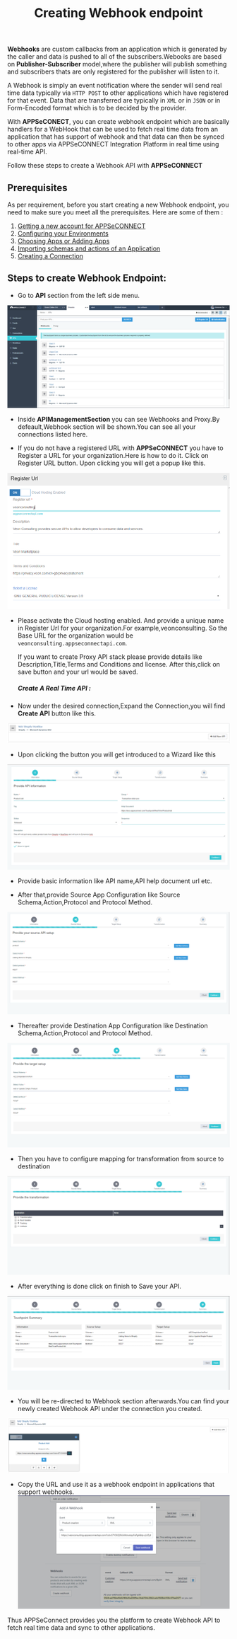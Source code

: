 ﻿---
title: "Creating Webhook endpoint"
toc: true
tag: developers
category: "API-Management"
weight: 5
menus: 
    quickstartapi:
        icon: fa fa-gg
        category: "Quickstart"
        title: "Create Webhook endpoint"
---
**Webhooks** are custom callbacks from an application which is generated by the caller and data is pushed to all of the subscribers.Webooks are based on **Publisher-Subscriber** model,where
the publisher will publish something and subscribers thats are only registered for the publisher will listen to it. 

A Webhook is simply an event notification where the 
sender will send real time data typically via `HTTP POST` to other applications which have registered for that event.
Data that are transferred are typically in `XML` or in `JSON` or in Form-Encoded format which is to be decided by the provider.

With **APPSeCONECT**, you can create webhook endpoint which are basically handlers for a WebHook that can be used to fetch real time data from an application that has support of webhook 
and that data can then be synced to other apps via APPSeCONNECT Integration Platform in real time using real-time API.

Follow these steps to create a Webhook API with **APPSeCONNECT**


## Prerequisites

As per requirement, before you start creating a new Webhook endpoint, you need to make sure you meet all the 
prerequisites. Here are some of them : 

1. [Getting a new account for APPSeCONNECT]()
2. [Configuring your Environments]()
3. [Choosing Apps or Adding Apps]()
4. [Importing schemas and actions of an Application]()
5. [Creating a Connection]()


## Steps to create Webhook Endpoint:

* Go to **API** section from the left side menu.

![Webhook Introduction](/staticfiles/api-management/media/Webhook-Introduction.PNG)

*  Inside **APIManagementSection** you can see Webhooks and Proxy.By defeault,Webhook section will be
  shown.You can see all your connections listed here.

* If you do not have a registered URL with **APPSeCONNECT** you have to Register a URL for your organization.Here is how to do it.
   Click on Register URL button. Upon clicking you will get a  popup like this.

![Register Url Org](/staticfiles/api-management/media/register-url-org.PNG)

* Please activate the Cloud hosting enabled. And provide a unique name in Register Url for your organization.For example,veonconsulting.
  So the Base URL for the organization would be `veonconsulting.appseconnectapi.com`.
  
  If you want to create Proxy API stack please provide details like Description,Title,Terms and Conditions and license.
  After this,click on save button and your url would be saved.

  ##### Create A Real Time API :

* Now under the desired connection,Expand the Connection,you will find **Create API** button like this.

![Create A P I Webhook](/staticfiles/api-management/media/CreateAPI_webhook.PNG)

* Upon clicking the button you will get introduced to a Wizard like this

![Wizard A P I Basic](/staticfiles/api-management/media/Wizard-API-Basic.PNG)

* Provide basic information like API name,API help document url etc.

* After that,provide Source App Configuration like Source Schema,Action,Protocol and Protocol Method.

![Wizard A P I Source](/staticfiles/api-management/media/Wizard-API-Source.PNG)

* Thereafter provide Destination App Configuration like Destination Schema,Action,Protocol and Protocol Method.

![Wizard A P I Destination](/staticfiles/api-management/media/Wizard-API-Destination.PNG)

* Then you have to configure mapping for transformation from source to destination

![Wizard A P I Mapping](/staticfiles/api-management/media/Wizard-API-Mapping.PNG)

* After everything is done click on finish to Save your API.

![Wizard A P I Summary](/staticfiles/api-management/media/Wizard-API-Summary.PNG)

* You will be re-directed to Webhook section afterwards.You can find your newly created Webhook API
 under the connection you created.

![Webhook A P I Data](/staticfiles/api-management/media/Webhook-API-Data.PNG)

* Copy the URL and use it as a webhook endpoint in applications that support webhooks.
![A P I Webhook Shopify](/staticfiles/api-management/media/API-Webhook-shopify.PNG) 

Thus APPSeConnect provides you the platform to create Webhook API to fetch real time data and sync to other applications.